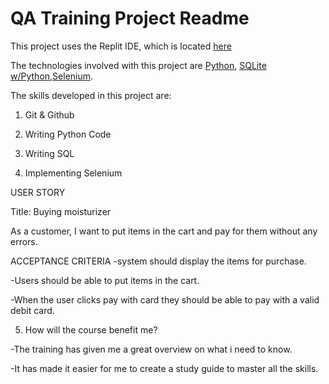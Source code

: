 # QA Training Project Readme
This project uses the Replit IDE, which is located [here](https://replit.com/@ilunganday2002/QA-Training#README.md)

The technologies involved with this project are [Python](https://www.python.org/), [SQLite w/Python](https://www.geeksforgreeks.org/python-sqlite/),[Selenium](https://www.selenium.dev/).

The skills developed in this project are:
1. Git & Github
2. Writing Python Code
3. Writing SQL

4. Implementing Selenium

  USER STORY
  
  Title: Buying moisturizer
  
  As a customer,
  I want to put items in the cart and pay for them without any errors. 

  ACCEPTANCE CRITERIA 
  -system should display the items for purchase. 
  
  -Users should be able to put items in the cart. 
  
  -When the user clicks pay with card they should be able to pay with a valid debit card.

5. How will the course benefit me?
 
  -The training has given me a great overview on what i need to know.
   
  -It has made it easier for me to create a study guide to master all the skills.
